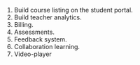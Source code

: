 1. Build course listing on the student portal.
2. Build teacher analytics.
3. Billing.
4. Assessments.
5. Feedback system.
6. Collaboration learning.
7. Video-player